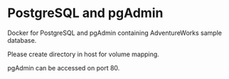 # PostgreSQL and pgAdmin

Docker for PostgreSQL and pgAdmin containing AdventureWorks sample database.

Please create directory in host for volume mapping.

pgAdmin can be accessed on port 80.
